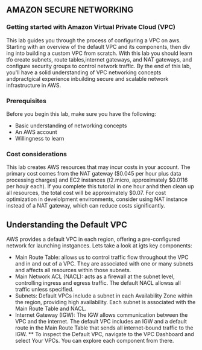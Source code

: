 ## AMAZON SECURE NETWORKING
### Getting started with Amazon Virtual Private Cloud (VPC)
This lab guides you through the process of configuring a VPC on aws. Starting with an overview of the default VPC and its components, then div ing into building a custom VPC from scratch. With this lab you should learn tfo create subnets, route tables,internet gateways, and NAT gateways, and configure security groups to control network traffic. By the end of this lab, you'll have a solid understanding of VPC networking concepts andpractgical experience inbuilding secure and scalable network infrastructure in AWS. 
### Prerequisites 
Before you begin this lab, make sure you have the following:
* Basic understanding of networking concepts
* An AWS account
* Willingness to learn
### Cost considerations
This lab creates AWS resources that may incur costs in your account. The primary cost comes from the NAT gateway ($0.045 per hour plus data processing charges) and EC2 instances (t2.micro, approximately $0.0116 per houjr each). If you complete this tutorial in one hour anhd then clean up all resources, the total cost will be approximately $0.07. For cost optimization in develolpment environments, consider using NAT instance instead of a NAT gateway, which can reduce costs significantly. 
## Understanding the Default VPC
AWS provides a default VPC in each region, offering a pre-configured network fcr launching instgances. Lets take a look at igts key components:
* Main Route Table: allows us to control traffic flow throughout the VPC and in and out of a VPC. They are associated with one or many subnets and affects all resources within those subnets.
* Main Network ACL (NACL): acts as a firewall at the subnet level, controlling  ingress and egress traffic. The default NACL allowss all traffic unless specified. 
* Subnets: Default VPCs include a subnet in each Availability Zone within the region, providing high availability. Each subnet is associated with the Main Route Table and NACL.
* Internet Gateway (IGW): The IGW allows communication between the VPC and the internet. The default VPC includes an IGW and a default route in the Main Route Table that sends all internet-bound traffic to the IGW.
** To inspect the Default VPC, navigate to the VPC Dashboard and select Your VPCs. You can explore each component from there.